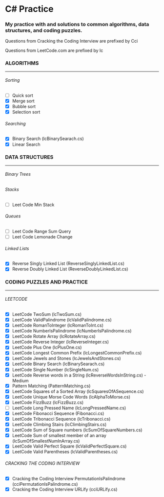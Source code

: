 # C\# Practice
### My practice with and solutions to common algorithms, data structures, and coding puzzles.

Questions from Cracking the Coding Interview are prefixed by Cci

Questions from LeetCode.com are prefixed by lc

### ALGORITHMS
-------------
###### Sorting
- [ ] Quick sort
- [X] Merge sort
- [X] Bubble sort
- [X] Selection sort

###### Searching
- [X] Binary Search (lcBinarySearach.cs)
- [X] Linear Search

### DATA STRUCTURES
---------------
###### Binary Trees

###### Stacks
- [ ] Leet Code Min Stack

###### Queues
- [ ] Leet Code Range Sum Query
- [ ] Leet Code Lemonade Change

###### Linked Lists
- [X] Reverse Singly Linked List (ReverseSinglyLinkedList.cs)
- [X] Reverse Doubly Linked List (ReverseDoublyLinkedList.cs)

### CODING PUZZLES AND PRACTICE
-------------------------------
###### LEETCODE

- [X] LeetCode TwoSum (lcTwoSum.cs)
- [X] LeetCode ValidPalindrome (lcValidPalindrome.cs)
- [X] LeetCode RomanToInteger (lcRomanToInt.cs)
- [X] LeetCode NumberIsPalindrome (lcNumberIsPalindrome.cs)
- [X] LeetCode Rotate Array (lcRotateArray.cs)
- [X] LeetCode Reverse Integer (lcReverseInteger.cs)
- [X] LeetCode Plus One (lcPlusOne.cs)
- [X] LeetCode Longest Common Prefix (lcLongestCommonPrefix.cs)
- [X] LeetCode Jewels and Stones (lcJewelsAndStones.cs)
- [X] LeetCode Binary Search (lcBinarySearach.cs)
- [X] LeetCode Single Number (lcSingleNum.cs)
- [X] LeetCode Reverse words in a String (lcReverseWordsInString.cs) - Medium
- [X] Pattern Matching (PatternMatching.cs)
- [X] LeetCode Squares of a Sorted Array (lcSquaresOfASequence.cs)
- [X] LeetCode Unique Morse Code Words (lcAlphaToMorse.cs)
- [X] LeetCode FizzBuzz (lcFizzBuzz.cs)
- [ ] LeetCode Long Pressed Name (lcLongPressedName.cs)
- [X] LeetCode Fibonacci Sequence (Fibonacci.cs)
- [X] LeetCode Tribonacci Sequence (lcTribonacci.cs)
- [X] LeetCode Climbing Stairs (lcClimbingStairs.cs)
- [X] LeetCode Sum of Square numbers (lcSumOfSquareNumbers.cs)
- [X] LeetCode Sum of smallest member of an array (lcSumOfSmallestNumInArray.cs)
- [X] LeetCode Valid Perfect Square (lcValidPerfectSquare.cs)
- [X] LeetCode Valid Parentheses (lcValidParentheses.cs)

###### CRACKING THE CODING INTERVIEW

- [X] Cracking the Coding Interview PermutationIsPalindrome (cciPermutationIsPalindrome.cs)
- [X] Cracking the Coding Interview URLify (cciURLify.cs)
